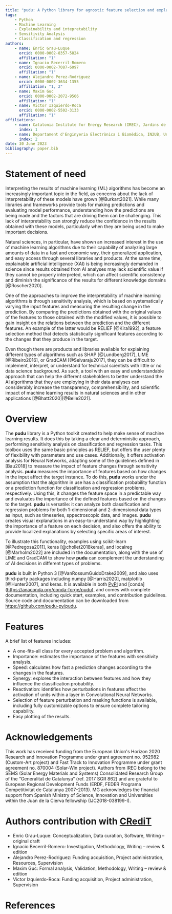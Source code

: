 ```yaml
---
title: "pudu: A Python library for agnostic feature selection and explainability of Machine Learning classification and regression problems."
tags:
    - Python
    - Machine Learning
    - Explainability and intepretability
    - Sensitivity Analysis
    - Classification and regression
authors:
    - name: Enric Grau-Luque
      orcid: 0000-0002-8357-5824
      affiliation: "1"
    - name: Ignacio Becerril-Romero
      orcid: 0000-0002-7087-6097
      affiliation: "1"
    - name: Alejandro Perez-Rodriguez
      orcid: 0000-0002-3634-1355
      affiliation: "1, 2"
    - name: Maxim Guc
      orcid: 0000-0002-2072-9566
      affiliation: "1"
    - name: Victor Izquierdo-Roca
      orcid: 0000-0002-5502-3133
      affiliation: "1"
affiliations:
    - name: Catalonia Institute for Energy Research (IREC), Jardins de les Dones de Negre 1, 08930 Sant Adrià de Besòs, Spain
      index: 1
    - name: Departament d'Enginyeria Electrònica i Biomèdica, IN2UB, Universitat de Barcelona, C/ Martí i Franqués 1, 08028 Barcelona, Spain
      index: 2
date: 30 June 2023
bibliography: paper.bib
---
```



# Statement of need

Interpreting the results of machine learning (ML) algorithms has become an increasingly important topic in the field, as concerns about the lack of interpretability of these models have grown [@Burkart2021]. While many libraries and frameworks provide tools for making predictions and evaluating model performance, understanding how the predictions are being made and the factors that are driving them can be challenging. This lack of interpretability can strongly reduce the confidence in the results obtained with these models, particularly when they are being used to make important decisions.

Natural sciences, in particular, have shown an increased interest in the use of machine learning algorithms due to their capability of analyzing large amounts of data in a fast and economic way, their generalized application, and easy access through several libraries and products. At the same time, explainable artificial intelligence (XAI) is being increasingly demanded in science since results obtained from AI analyses may lack scientific value if they cannot be properly interpreted, which can affect scientific consistency and diminish the significance of the results for different knowledge domains [@Roscher2020].

One of the approaches to improve the interpretability of machine learning algorithms is through sensitivity analysis, which is based on systematically varying the input features and measuring the resulting change in the prediction. By comparing the predictions obtained with the original values of the features to those obtained with the modified values, it is possible to gain insight on the relations between the prediction and the different features. An example of the latter would be RELIEF [@Kira1992], a feature selection method that detects statistically significant features according to the changes that they produce in the target.

Even though there are products and libraries available for explaining different types of algorithms such as SHAP [@Lundberg2017], LIME [@Ribeiro2016], or GradCAM [@Selvaraju2017], they can be difficult to implement, interpret, or understand for technical scientists with little or no data science background. As such, a tool with an easy and understandable approach that can help the different stakeholders to better understand the AI algorithms that they are employing in their data analyses can considerably increase the transparency, comprehensibility, and scientific impact of machine learning results in natural sciences and in other applications [@Bhatt2020][@Belle2021].

# Overview

The **pudu** library is a Python toolkit created to help make sense of machine learning results. It does this by taking a clear and deterministic approach, performing sensitivity analysis on classification and regression tasks. This toolbox uses the same basic principles as RELIEF, but offers the user plenty of flexibility with parameters and use cases. Additionally, it offers activation analysis for Neural Networks, adapting some of the guidelines defined in [Bau2018] to measure the impact of feature changes through sensitivity analysis. **pudu** measures the importance of features based on how changes in the input affect the target instance. To do this, **pudu** works under the assumption that the algorithm in use has a classification probability function or a prediction function for classification and regression problems, respectively. Using this, it changes the feature space in a predictable way and evaluates the importance of the defined features based on the changes to the target. **pudu** is versatile: it can analyze both classification and regression problems for both 1-dimensional and 2-dimensional data types as input, such as timeseries, sppectroscopic data, and images. **pudu** creates visual explanations in an easy-to-understand way by highlighting the importance of a feature on each decision, and also offers the ability to provide localized explanations by selecting specific areas of interest.

To illustrate this functionality, examples using scikit-learn [@Pedregosa2011], keras [@chollet2018keras], and localreg [@Marholm2022] are included in the documentation, along with the use of LIME and GradCAM to show how **pudu** can complement the understanding of AI decisions in different types of problems.

**pudu** is built in Python 3 [@VanRossumGuidoDrake2009], and also uses third-party packages including numpy [@Harris2020], matplotlib [@Hunter2007], and keras. It is available in both [PyPI](https://pypi.org/project/pudu/) and [conda] (https://anaconda.org/conda-forge/pudu), and comes with complete documentation, including quick start, examples, and contribution guidelines. Source code and documentation can be downloaded from https://github.com/pudu-py/pudu.

# Features

A brief list of features includes:

- A one-fits-all class for every accepted problem and algorithm.
- Importance: estimates the importance of the features  with sensitivity analysis.
- Speed: calculates how fast a prediction changes according to the changes in the features.
- Synergy: explores the interaction between features and how they influence the classification probability.
- Reactivation: identifies how perturbations in features affect the activation of units within a layer in Convolutional Neural Networks.
- Selection of feature perturbation and masking functions is available, including fully customizable options to ensure complete tailoring capability.
- Easy plotting of the results.

# Acknowledgements

This work has received funding from the European Union's Horizon 2020 Research and Innovation Programme under grant agreement no. 952982 (Custom-Art project) and Fast Track to Innovation Programme under grant agreement no. 870004 (Solar-Win project). Authors from IREC belong to the SEMS (Solar Energy Materials and Systems) Consolidated Research Group of the “Generalitat de Catalunya” (ref. 2017 SGR 862) and are grateful to European Regional Development Funds (ERDF, FEDER Programa Competitivitat de Catalunya 2007–2013). MG acknowledges the financial support from Spanish Ministry of Science, Innovation and Universities within the Juan de la Cierva fellowship (IJC2018-038199-I).

# Authors contribution with [CRediT](https://credit.niso.org/)

- Enric Grau-Luque: Conceptualization, Data curation, Software, Writing – original draft
- Ignacio Becerril-Romero: Investigation, Methodology, Writing – review & edition
- Alejandro Perez-Rodriguez: Funding acquisition, Project administration, Resources, Supervision
- Maxim Guc: Formal analysis, Validation, Methodology, Writing – review & edition
- Victor Izquierdo-Roca: Funding acquisition, Project administration, Supervision

# References
